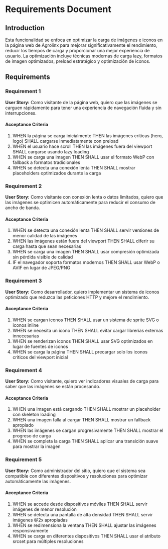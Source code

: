 # Requirements Document

## Introduction

Esta funcionalidad se enfoca en optimizar la carga de imágenes e iconos en la página web de Agrolinx para mejorar significativamente el rendimiento, reducir los tiempos de carga y proporcionar una mejor experiencia de usuario. La optimización incluye técnicas modernas de carga lazy, formatos de imagen optimizados, preload estratégico y optimización de iconos.

## Requirements

### Requirement 1

**User Story:** Como visitante de la página web, quiero que las imágenes se carguen rápidamente para tener una experiencia de navegación fluida y sin interrupciones.

#### Acceptance Criteria

1. WHEN la página se carga inicialmente THEN las imágenes críticas (hero, logo) SHALL cargarse inmediatamente con preload
2. WHEN el usuario hace scroll THEN las imágenes fuera del viewport SHALL cargarse usando lazy loading
3. WHEN se carga una imagen THEN SHALL usar el formato WebP con fallback a formatos tradicionales
4. WHEN se detecta una conexión lenta THEN SHALL mostrar placeholders optimizados durante la carga

### Requirement 2

**User Story:** Como visitante con conexión lenta o datos limitados, quiero que las imágenes se optimicen automáticamente para reducir el consumo de ancho de banda.

#### Acceptance Criteria

1. WHEN se detecta una conexión lenta THEN SHALL servir versiones de menor calidad de las imágenes
2. WHEN las imágenes están fuera del viewport THEN SHALL diferir su carga hasta que sean necesarias
3. WHEN se carga una imagen THEN SHALL usar compresión optimizada sin pérdida visible de calidad
4. IF el navegador soporta formatos modernos THEN SHALL usar WebP o AVIF en lugar de JPEG/PNG

### Requirement 3

**User Story:** Como desarrollador, quiero implementar un sistema de iconos optimizado que reduzca las peticiones HTTP y mejore el rendimiento.

#### Acceptance Criteria

1. WHEN se cargan iconos THEN SHALL usar un sistema de sprite SVG o iconos inline
2. WHEN se necesita un icono THEN SHALL evitar cargar librerías externas innecesarias
3. WHEN se renderizan iconos THEN SHALL usar SVG optimizados en lugar de fuentes de iconos
4. WHEN se carga la página THEN SHALL precargar solo los iconos críticos del viewport inicial

### Requirement 4

**User Story:** Como visitante, quiero ver indicadores visuales de carga para saber que las imágenes se están procesando.

#### Acceptance Criteria

1. WHEN una imagen está cargando THEN SHALL mostrar un placeholder con skeleton loading
2. WHEN una imagen falla al cargar THEN SHALL mostrar un fallback apropiado
3. WHEN las imágenes se cargan progresivamente THEN SHALL mostrar el progreso de carga
4. WHEN se completa la carga THEN SHALL aplicar una transición suave para mostrar la imagen

### Requirement 5

**User Story:** Como administrador del sitio, quiero que el sistema sea compatible con diferentes dispositivos y resoluciones para optimizar automáticamente las imágenes.

#### Acceptance Criteria

1. WHEN se accede desde dispositivos móviles THEN SHALL servir imágenes de menor resolución
2. WHEN se detecta una pantalla de alta densidad THEN SHALL servir imágenes @2x apropiadas
3. WHEN se redimensiona la ventana THEN SHALL ajustar las imágenes responsivamente
4. WHEN se carga en diferentes dispositivos THEN SHALL usar el atributo srcset para múltiples resoluciones